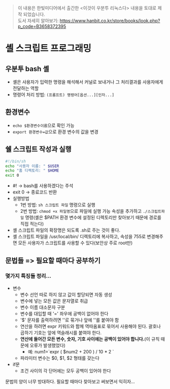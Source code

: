 > 이 내용은 한빛미디어에서 출간한 <이것이 우분투 리눅스다> 내용을 토대로 제작 되었습니다.   
> 도서 자세히 알아보기: https://www.hanbit.co.kr/store/books/look.php?p_code=B3658372395

# 셸 스크립트 프로그래밍

## 우분투 bash 셸 
* 셸은 사용자가 입력한 명령을 해석해서 커널로 보내거나 그 처리결과를 사용자에게 전달하는 역할
* 명령어 처리 방법: `(프롬프트) 명령어[옵션...][인자...]`

## 환경변수
* `echo $환경변수이름`으로 확인 가능 
* `export 환경변수=값`으로 환경 변수의 값을 변경

## 쉘 스크립트 작성과 실행
```bash
#!/bin/sh
echo "사용자 이름: " $USER
echo "홈 디렉토리: " $HOME
exit 0 
```
* #! -> bash를 사용하겠다는 주석 
* exit 0 -> 종료코드 반환
* 실행방법
  * 1번 방법: `sh 스크립트 파일` 명령으로 실행
  * 2번 방법: `chmod +x 파일명`으로 파일에 실행 가능 속성을 추가하고 `./스크립트파일` 명령(셸은 $PATH 환경 변수에 설정된 디렉토리만 찾아보기 때문에 경로를 직접 적는다)
* 셸 스크립트 파일의 확장명은 되도록 .sh로 주는 것이 좋다.
* 셸 스크립트 파일을 /usr/local/bin/ 디렉토리에 복사하고, 속성을 755로 변경해주면 모든 사용자가 스크립트를 사용할 수 있다(보안상 주로 root만)

## 문법들 => 필요할 때마다 공부하기
### 몇가지 특징들 정리...
* 변수
  * 변수 선언 따로 하지 않고 값이 할당되면 자동 생성
  * 변수에 넣는 모든 값은 문자열로 취급
  * 변수 이름 대소문자 구분
  * 변수를 대입할 때 '=' 좌우에 공백이 없어야 한다
  * '$' 문자를 출력하려면 ''로 묶거나 앞에 '\'를 붙여야 함
  * 연산을 하려면 expr 키워드와 함께 역따옴표로 묶어서 사용해야 된다. 괄호나 곱하기 기호는 앞에 역슬래시를 붙여야 한다.
  * **연산에 들어간 모든 변수, 숫자, 기호 사이에는 공백이 있어야 합니다.**(이 규칙 때문에 오류가 발생했었다)
    * 예: num1=&#96;expr \( $num2 + 200 \) / 10 \* 2 &#96;
  * 파라미터 변수는 $0, $1, $2 형태를 갖는다
* if문 
  * 조건 사이의 각 단어에는 모두 공백이 있어야 한다   

문법의 양이 너무 방대하다. 필요할 때마다 찾아보고 써보면서 익히자...

